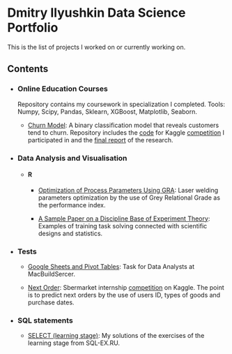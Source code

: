 # Dmitry Ilyushkin Data Science Portfolio

This is the list of projects I worked on or currently working on. 

## Contents

- ### Online Education Courses

  Repository contains my coursework in specialization I completed. Tools: Numpy, Scipy, Pandas, Sklearn, XGBoost, Matplotlib, Seaborn.

  - [Churn Model](https://github.com/kennythecanary/data-science-portfolio/blob/main/coursera/churn_prediction): A binary classification model that reveals customers tend to churn. Repository includes the [code](https://github.com/kennythecanary/data-science-portfolio/blob/main/coursera/churn_prediction/churn_kaggle_prediction.ipynb) for Kaggle [competition](https://www.kaggle.com/c/telecom-clients-prediction2) I participated in and the [final report](https://github.com/kennythecanary/data-science-portfolio/blob/main/coursera/churn_prediction/churn_final_report.ipynb) of the research.

- ### Data Analysis and Visualisation

  - #### R
  
    - [Optimization of Process Parameters Using GRA](https://rpubs.com/kennythecanary/gra_laser_welding): Laser welding parameters optimization by the use of Grey Relational Grade as the performance index.
    
    - [A Sample Paper on a Discipline Base of Experiment Theory](https://rpubs.com/kennythecanary/uksim_paper): Examples of training task solving connected with scientific designs and statistics.

- ### Tests

  - [Google Sheets and Pivot Tables](https://github.com/kennythecanary/data-science-portfolio/blob/main/test/macbuildserver/data_analyst_test.ipynb): Task for Data Analysts at MacBuildSercer.
  
  - [Next Order](https://github.com/kennythecanary/data-science-portfolio/blob/main/test/sbermarket/next_order.ipynb): Sbermarket internship [сompetition](https://www.kaggle.com/c/sbermarket-internship-competition/) on Kaggle. The point is to predict next orders by the use of users ID, types of goods and purchase dates. 

- ### SQL statements

  - [SELECT (learning stage)](https://github.com/kennythecanary/data-science-portfolio/blob/main/SQL_exercises/learning_stage): My solutions of the exercises of the learning stage from SQL-EX.RU. 
